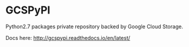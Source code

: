 # GCSPyPI
Python2.7 packages private repository backed by Google Cloud Storage.

Docs here: http://gcspypi.readthedocs.io/en/latest/
